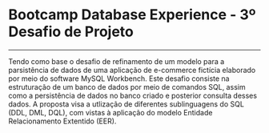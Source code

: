 # Bootcamp Database Experience - 3º Desafio de Projeto
 
---

Tendo como base o desafio de refinamento de um modelo para a parsistência de dados de uma aplicação de e-commerce fictícia elaborado por meio do software MySQL Workbench. Este desafio consiste na estruturação de um banco de dados por meio de comandos SQL, assim como a persistência de dados no banco criado e posterior consulta desses dados. A proposta visa a utlização de diferentes sublinguagens do SQL (DDL, DML, DQL), com vistas à aplicação do modelo Entidade Relacionamento Extentido (EER).